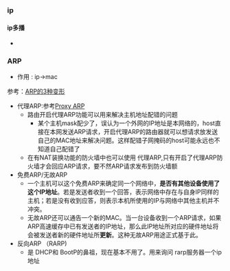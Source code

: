 ### ip

#### ip多播
- 




### ARP
- 作用 : ip->mac

参考：[ARP的3种变形](https://blog.51cto.com/qingfengjd/125450)
- 代理ARP:参考[Proxy ARP](https://www.practicalnetworking.net/series/arp/proxy-arp/)
    - 路由开启代理ARP功能可以用来解决主机地址配错的问题
        - 某个主机mask配少了，误认为一个外网的IP地址是本网络的，host直接在本网发送ARP请求，开启代理ARP的路由器就可以想请求放发送自己的MAC地址来解决问题。这样配错子网掩码的host可能永远也不知道自己配错了
    - 在有NAT装换功能的防火墙中也可以使用 代理ARP,只有开启了代理ARP防火墙才会回应ARP请求，要不然ARP请求发布到防火墙额
- 免费ARP/无故ARP
    - 一个主机可以这个免费ARP来确定同一个网络中，**是否有其他设备使用了这个IP地址**。若是发送者收到一个回答，表示网络中存在与自身IP同样的主机；若是没有收到应答，则表示本机所使用的IP与网络中其他主机并不冲突。
    - 无故ARP还可以通告一个新的MAC。当一台设备收到一个ARP请求，如果ARP高速缓存中已有发送者的IP地址，那么此IP地址所对应的硬件地址将会被发送者新的硬件地址所**更新**。这种无故ARP用途正式基于此。
- 反向ARP  （RARP)
    - 是 DHCP和 BootP的鼻祖，现在基本不用了。用来询问 rarp服务器一个ip地址
    

